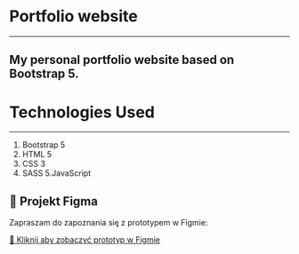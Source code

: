 # Portfolio website
***
## My personal portfolio website based on Bootstrap 5.


# Technologies Used
***
1. Bootstrap 5 
2. HTML 5
3. CSS 3 
4. SASS 
5.JavaScript 


## 🎨 Projekt Figma

Zapraszam do zapoznania się z prototypem w Figmie:

[🔗 Kliknij aby zobaczyć prototyp w Figmie](https://www.figma.com/proto/XKLnGQS4mnznHBvOmmawcR/PORTFOLIO?node-id=152-88&t=Z3zy0Bvt0NIcsSgq-1&scaling=min-zoom&content-scaling=fixed&page-id=144%3A19)
